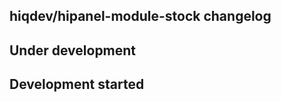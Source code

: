 hiqdev/hipanel-module-stock changelog
-------------------------------------

## Under development


## Development started

